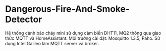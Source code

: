 # Dangerous-Fire-And-Smoke-Detector
Hệ thống cảnh báo cháy mini sử dụng cảm biến DHT11, MQ2 thông qua giao thức MQTT và HomeAssistant.
Môi trường cài đặt: Mosquitto 1.3.5, Paho.
Sử dụng Intel Galileo làm MQTT server và broker.
